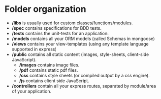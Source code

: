 
# Folder organization

- __/libs__ is usually used for custom classes/functions/modules.
- __/spec__ contains specifications for BDD tests.
- __/tests__ contains the unit-tests for an application.
- __/models__ contains all your ORM models (called Schemas in mongoose)
- __/views__ contains your view-templates (using any template language supported in express)
- __/public__ contains all static content (images, style-sheets, client-side JavaScript).
    - __/images__ contains image files.
    - __/pdf__ contains static pdf files.
    - __/css__ contains style sheets (or compiled output by a css engine).
    - __/js__ contains client side JavaScript.
- __/controllers__ contain all your express routes, separated by module/area of your application.
